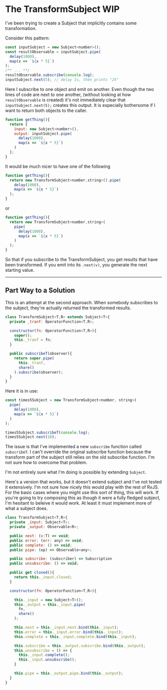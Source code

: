 # The TransformSubject **WIP**

I've been trying to create a Subject that implicitly contains some transformation.

Consider this pattern:

```JavaScript
const inputSubject = new Subject<number>();
const resultObservable = inputSubject.pipe(
  delay(1000),
  map(x => `${x * 5}`)
);
/** ... **/
resultObservable.subscribe(console.log);
inputSubject.next(5); // delay 1s, then prints "25"
```

Here I subscribe to one object and emit on another. Even though the two lines of code are next to one another, (without looking at how `resultObservable` is created) it's not immediately clear that `inputSubject.next(5);` creates this output. It is especially bothersome if I want to return both objects to the caller.

```JavaScript
function getThing(){
  return {
    input: new Subject<number>(),
    output: inputSubject.pipe(
      delay(1000),
      map(x => `${x * 5}`)
    )
  };
}
```

It would be much nicer to have one of the following

```JavaScript
function getThing(){
  return new TransformSubject<number,string>().pipe(
    delay(1000),
    map(x => `${x * 5}`)
  );
}
```

or

```JavaScript
function getThing(){
  return new TransformSubject<number,string>(
    pipe(
      delay(1000),
      map(x => `${x * 5}`)
    )
  );
}
```

So that if you subscribe to the TransformSubject, you get results that have been transformed. If you emit into its `.next(v)`, you generate the next starting value.

----

## Part Way to a Solution

This is an attempt at the second approach. When somebody subscribes to the subject, they're actually returned the transformed results.

```JavaScript
class TransformSubject<T,R> extends Subject<T>{
  private _tranf: OperatorFunction<T,R>;

  constructor(fn: OperatorFunction<T,R>){
    super();
    this._tranf = fn;
  }

  public subscribeT(observer){
    return super.pipe(
      this._tranf,
      share()
    ).subscribe(observer);
  }
}
```

Here it is in use:

```JavaScript
const times5Subject = new TransformSubject<number, string>(
  pipe(
    delay(1000),
    map(x => `${x * 5}`)
  )
);

times5Subject.subscribeT(console.log);
times5Subject.next(10);
```

The issue is that I've implemented a new `subscribe` function called `subscribeT`. I can't override the original subscribe function because the transform part of the subject still relies on the old subscribe function. I'm not sure how to overcome that problem.

I'm not entirely sure what I'm doing is possible by extending `Subject`.

Here's a version that works, but it doesn't extend subject and I've not tested it extensively. I'm not sure how nicely this would play with the rest of RxJS. For the basic cases where you might use this sort of thing, this will work. If you're going to try composing this as though it were a fully fledged subject, I'm hesitant to beleive it would work. At least it must implement more of what a subject does. 


```JavaScript
class TransformSubject<T,R>{
  private _input: Subject<T>;
  private _output: Observable<R>;

  public next: (v:T) => void;
  public error: (err: any) => void;
  public complete: () => void;
  public pipe: (op) => Observable<any>;

  public subscribe: (subscriber) => Subscription
  public unsubscribe: () => void;

  public get closed(){
    return this._input.closed; 
  }

  constructor(fn: OperatorFunction<T,R>){

    this._input = new Subject<T>();
    this._output = this._input.pipe(
      fn, 
      share()
    );

    this.next = this._input.next.bind(this._input);
    this.error = this._input.error.bind(this._input);
    this.complete = this._input.complete.bind(this._input);

    this.subscribe = this._output.subscribe.bind(this._output);
    this.unsubscribe = () => {
      this._input.complete();
      this._input.unsubscribe();
    }

    this.pipe = this._output.pipe.bind(this._output);
  }
}
```
